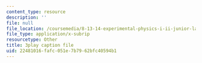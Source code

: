 ```yaml
---
content_type: resource
description: ''
file: null
file_location: /coursemedia/8-13-14-experimental-physics-i-ii-junior-lab-fall-2016-spring-2017/22481016fafc051e7b7962bfc40594b1_fSxEbNrIj2M.srt
file_type: application/x-subrip
resourcetype: Other
title: 3play caption file
uid: 22481016-fafc-051e-7b79-62bfc40594b1
---
```

